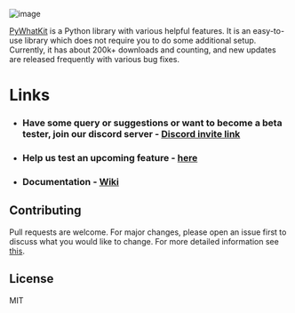 ![image](https://user-images.githubusercontent.com/54436840/121497964-980d9a00-c9f9-11eb-9d7f-c3072d8f09d2.png)

<!-- ![logo](https://github.com/Ankit404butfound/PyWhatKit/raw/master/Images/logo.png?raw=true) -->

[PyWhatKit](https://pypi.org/project/pywhatkit/) is a Python library with various helpful features. It is an easy-to-use library which does not require you to do some additional setup. Currently, it has about 200k+ downloads and counting, and new updates are released frequently with various bug fixes.

# Links

- ### Have some query or suggestions or want to become a beta tester, join our discord server - [Discord invite link](https://discord.gg/62Yf5mushu)

- ### Help us test an upcoming feature - [here](https://pywhatkit.herokuapp.com/remote-kit)

- ### Documentation - [Wiki](https://github.com/Ankit404butfound/PyWhatKit/wiki)

## Contributing

Pull requests are welcome. For major changes, please open an issue first to discuss what you would like to change.
For more detailed information see [this](https://github.com/Ankit404butfound/PyWhatKit/blob/master/CONTRIBUTING.md).

## License

MIT
